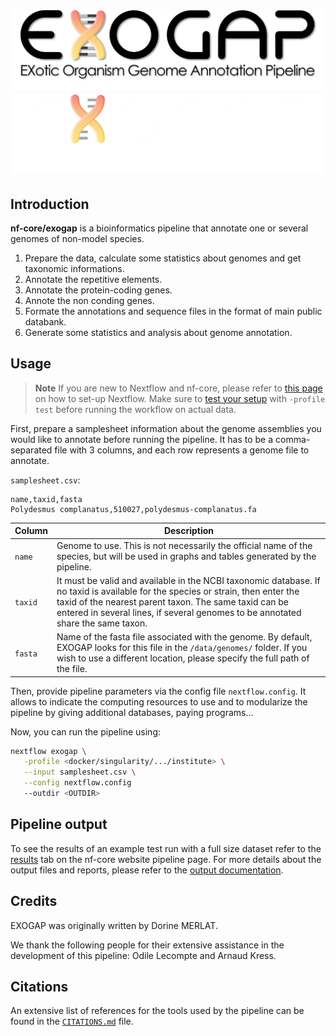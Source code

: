 # ![nf-core/exogap](docs/images/exogap_logo_light.png#gh-light-mode-only) ![nf-core/exogap](docs/images/exogap_logo_dark.png#gh-dark-mode-only)

## Introduction

**nf-core/exogap** is a bioinformatics pipeline that annotate one or several genomes of non-model species.

<!-- TODO nf-core:
   Complete this sentence with a 2-3 sentence summary of what types of data the pipeline ingests, a brief overview of the
   major pipeline sections and the types of output it produces. You're giving an overview to someone new
   to nf-core here, in 15-20 seconds. For an example, see https://github.com/nf-core/rnaseq/blob/master/README.md#introduction
-->

<!-- TODO nf-core: Include a figure that guides the user through the major workflow steps. Many nf-core
     workflows use the "tube map" design for that. See https://nf-co.re/docs/contributing/design_guidelines#examples for examples.   -->
<!-- TODO nf-core: Fill in short bullet-pointed list of the default steps in the pipeline -->

1. Prepare the data, calculate some statistics about genomes and get taxonomic informations.
2. Annotate the repetitive elements.
3. Annotate the protein-coding genes.
4. Annote the non conding genes.
5. Formate the annotations and sequence files in the format of main public databank.
6. Generate some statistics and analysis about genome annotation.

## Usage

> **Note**
> If you are new to Nextflow and nf-core, please refer to [this page](https://nf-co.re/docs/usage/installation) on how
> to set-up Nextflow. Make sure to [test your setup](https://nf-co.re/docs/usage/introduction#how-to-run-a-pipeline)
> with `-profile test` before running the workflow on actual data.

First, prepare a samplesheet information about the genome assemblies you would like to annotate before running the pipeline.  It has to be a comma-separated file with 3 columns, and each row represents a genome file to annotate.

`samplesheet.csv`:

```csv
name,taxid,fasta
Polydesmus complanatus,510027,polydesmus-complanatus.fa
```
 | **Column** | **Description** |
|------------|-----------------|
| `name`     | Genome to use. This is not necessarily the official name of the species, but will be used in graphs and tables generated by the pipeline.  |
| `taxid`    | It must be valid and available in the NCBI taxonomic database. If no taxid is available for the species or strain, then enter the taxid of the nearest parent taxon. The same taxid can be entered in several lines, if several genomes to be annotated share the same taxon.      |
| `fasta`    | Name of the fasta file associated with the genome. By default, EXOGAP looks for this file in the `/data/genomes/` folder. If you wish to use a different location, please specify the full path of the file.        |

Then, provide pipeline parameters via the config file `nextflow.config`. It allows to indicate the computing resources to use and to modularize the pipeline by giving additional databases, paying programs...

Now, you can run the pipeline using:

```bash
nextflow exogap \
   -profile <docker/singularity/.../institute> \
   --input samplesheet.csv \
   --config nextflow.config
   --outdir <OUTDIR>
```

## Pipeline output

To see the results of an example test run with a full size dataset refer to the [results](https://nf-co.re/exogap/results) tab on the nf-core website pipeline page.
For more details about the output files and reports, please refer to the
[output documentation](https://nf-co.re/exogap/output).

## Credits

EXOGAP was originally written by Dorine MERLAT.

We thank the following people for their extensive assistance in the development of this pipeline: Odile Lecompte and Arnaud Kress.

## Citations

<!-- TODO nf-core: Add citation for pipeline after first release. Uncomment lines below and update Zenodo doi and badge at the top of this file. -->
<!-- If you use  nf-core/exogap for your analysis, please cite it using the following doi: [10.5281/zenodo.XXXXXX](https://doi.org/10.5281/zenodo.XXXXXX) -->

<!-- TODO nf-core: Add bibliography of tools and data used in your pipeline -->

An extensive list of references for the tools used by the pipeline can be found in the [`CITATIONS.md`](CITATIONS.md) file.
